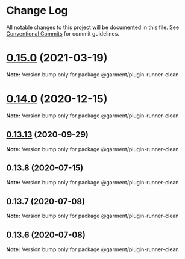# Change Log

All notable changes to this project will be documented in this file.
See [Conventional Commits](https://conventionalcommits.org) for commit guidelines.

# [0.15.0](https://github.com/Farfetch/garment/compare/v0.14.6...v0.15.0) (2021-03-19)

**Note:** Version bump only for package @garment/plugin-runner-clean





# [0.14.0](https://github.com/Farfetch/garment/compare/v0.13.14...v0.14.0) (2020-12-15)

**Note:** Version bump only for package @garment/plugin-runner-clean





## [0.13.13](https://github.com/Farfetch/garment/compare/v0.13.12...v0.13.13) (2020-09-29)

**Note:** Version bump only for package @garment/plugin-runner-clean





## 0.13.8 (2020-07-15)

**Note:** Version bump only for package @garment/plugin-runner-clean





## 0.13.7 (2020-07-08)

**Note:** Version bump only for package @garment/plugin-runner-clean





## 0.13.6 (2020-07-08)

**Note:** Version bump only for package @garment/plugin-runner-clean
